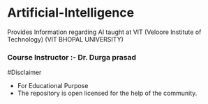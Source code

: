 # Artificial-Intelligence
Provides Information regarding AI taught at VIT
(Veloore Institute of Technology) (VIT BHOPAL UNIVERSITY)

### Course Instructor :- Dr. Durga prasad


#Disclaimer 
* For Educational Purpose 
* The repository is open licensed for the help of the community.

